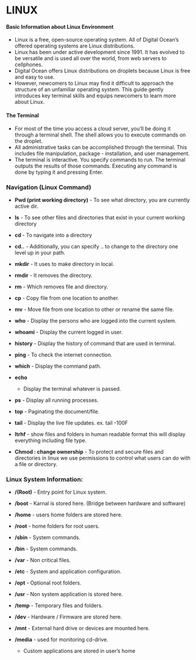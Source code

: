 # **LINUX**

#### Basic Information about Linux Environment

- Linux is a free, open-source operating system. All of Digital Ocean’s offered operating systems are Linux distributions.
- Linux has been under active development since 1991. It has evolved to be versatile and is used all over the world, from web servers to cellphones.
- Digital Ocean offers Linux distributions on droplets because Linux is free and easy to use.
- However, newcomers to Linux may find it difficult to approach the structure of an unfamiliar operating system.
  This guide gently introduces key terminal skills and equips newcomers to learn more about Linux.

#### The Terminal

- For most of the time you access a cloud server, you’ll be doing it through a terminal shell. The shell allows you to execute commands on the droplet.
- All administrative tasks can be accomplished through the terminal. This includes file manipulation, package - installation, and user management.
- The terminal is interactive. You specify commands to run. The terminal outputs the results of those commands. Executing any command is done by typing it and pressing Enter.

### Navigation (Linux Command)

- **Pwd (print working directory)** - To see what directory, you are currently active dir.

- **ls** - To see other files and directories that exist in your current working directory

- **cd <name of directory>** - To navigate into a directory

- **cd..** - Additionally, you can specify .. to change to the directory one level up in your path.

- **mkdir** - It uses to make directory in local.

- **rmdir** - It removes the directory.
- **rm** - Which removes file and directory.

- **cp** - Copy file from one location to another.

- **mv** - Move file from one location to other or rename the same file.

- **who** - Display the persons who are logged into the current system.

- **whoami** - Display the current logged in user.

- **history** - Display the history of command that are used in terminal.

- **ping** - To check the internet connection.
- **which** - Display the command path.

- **echo**  
   - Display the terminal whatever is passed.

- **ps** - Display all running processes.

- **top** - Paginating the document/file.

- **tail** - Display the live file updates.
  ex. tail -100F <file-name>

- **ltrhf** - show files and folders in human readable format this will display everything including file type.

- **Chmod : change ownership** - To protect and secure files and directories in linux we use permissions to control what users can do with a file or directory.

### Linux System Information:

- **/(Root)** - Entry point for Linux system.

- **/boot** - Karnal is stored here. (Bridge between hardware and software)

- **/home** - users home folders are stored here.

- **/root** - home folders for root users.

- **/sbin** - System commands.

- **/bin** - System commands.

- **/var** - Non critical files.

- **/etc** - System and application configuration.

- **/opt** - Optional root folders.

- **/usr** - Non system application is stored here.

- **/temp** - Temporary files and folders.

- **/dev** - Hardware / Firmware are stored here.

- **/mnt** - External hard drive or devices are mounted here.

- **/media** - used for monitoring cd-drive.

  - Custom applications are stored in user’s home
